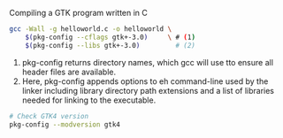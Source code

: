 Compiling a GTK program written in C

```sh
gcc -Wall -g helloworld.c -o helloworld \
    $(pkg-config --cflags gtk+-3.0)     \ # (1)
    $(pkg-config --libs gtk+-3.0)         # (2)
```

1. pkg-config returns directory names, which gcc will use tto ensure all header files are available.
2. Here, pkg-config appends options to eh command-line used by the linker including library directory path extensions and a list of libraries needed for linking to the executable.

```sh
# Check GTK4 version
pkg-config --modversion gtk4
```

